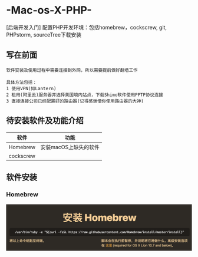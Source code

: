 # -Mac-os-X-PHP-
[后端开发入门] 配置PHP开发环境：包括homebrew，cockscrew, git, PHPstorm, sourceTree下载安装

## 写在前面
	软件安装及使用过程中需要连接到外网，所以需要提前做好翻墙工作
	
	具体方法包括：
	1 使用VPN(如Lantern)
	2 租用(阿里云)服务器并选择美国境内站点，下载Shimo软件使用PPTP协议连接
	3 直接连接公司已经配置好的路由器(记得感谢借你使用路由器的大神)
		
## 待安装软件及功能介绍
|软件|功能|
|---|----|
|Homebrew|安装macOS上缺失的软件|
|cockscrew|

## 软件安装

### Homebrew

![](https://github.com/AlgernonMXF/-Mac-os-X-PHP-/raw/master/homebrew.png)
